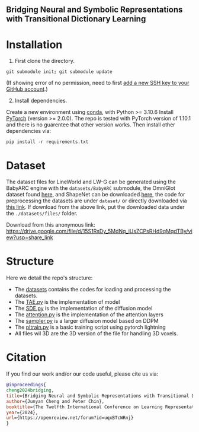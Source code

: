 ## Bridging Neural and Symbolic Representations with Transitional Dictionary Learning

 

# Installation

1. First clone the directory. 

```code
git submodule init; git submodule update
```
(If showing error of no permission, need to first [add a new SSH key to your GitHub account](https://docs.github.com/en/authentication/connecting-to-github-with-ssh/adding-a-new-ssh-key-to-your-github-account).)

2. Install dependencies.

Create a new environment using [conda](https://docs.conda.io/en/latest/miniconda.html), with Python >= 3.10.6 Install [PyTorch](https://pytorch.org/) (version >= 2.0.0). The repo is tested with PyTorch version of 1.10.1 and there is no guarentee that other version works. Then install other dependencies via:
```code
pip install -r requirements.txt
```

# Dataset
The dataset files for LineWorld and LW-G can be generated using the BabyARC engine with the `datasets/BabyARC` submodule, the OmniGlot dataset found [here](https://github.com/brendenlake/omniglot), and ShapeNet can be downloaded [here](https://shapenet.org/download/shapenetcore), the code for preprocessing the datasets are under `dataset/` or directly downloaded via [this link](https://drive.google.com/file/d/15S1RsDy_5MdNq_iUsZCPsRHd9qMqdTBy/view?usp=share_link). If download from the above link, put the downloaded data under the `./datasets/files/` folder.


Download from this anonymous link: https://drive.google.com/file/d/15S1RsDy_5MdNq_iUsZCPsRHd9qMqdTBy/view?usp=share_link 


# Structure
Here we detail the repo's structure:
* The [datasets](https://github.com/TDL/datasets) contains the codes for loading and processing the datasets.
* The [TAE.py](https://github.com/TDL/TAE.py) is the implementation of model
* The [SDE.py](https://github.com/TDL/SDE.py) is the implementation of the diffusion model
* The [attention.py](https://github.com/TDL/attention.py) is the implementation of the attention layers
* The [sampler.py](https://github.com/TDL/sampler.py) is a larger diffusion model based on DDPM
* The [pltrain.py](https://github.com/TDL/pltrain.py) is a basic training script using pytorch lightning
* All files wil 3D are the 3D version of the file for handling 3D voxels.


# Citation
If you find our work and/or our code useful, please cite us via:

```bibtex
@inproceedings{
cheng2024bridging,
title={Bridging Neural and Symbolic Representations with Transitional Dictionary Learning},
author={Junyan Cheng and Peter Chin},
booktitle={The Twelfth International Conference on Learning Representations},
year={2024},
url={https://openreview.net/forum?id=uqxBTcWRnj}
}
```
